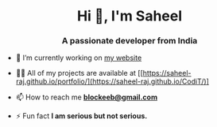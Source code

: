 <h1 align="center">Hi 👋, I'm Saheel</h1>
<h3 align="center">A passionate developer from India</h3>

- 🔭 I’m currently working on [my website]([https://coditraj.netlify.app/])

- 👨‍💻 All of my projects are available at [[https://saheel-raj.github.io/portfolio/](https://saheel-raj.github.io/CodiT/)]

- 📫 How to reach me **blockeeb@gmail.com**

- ⚡ Fun fact **I am serious but not serious.**

